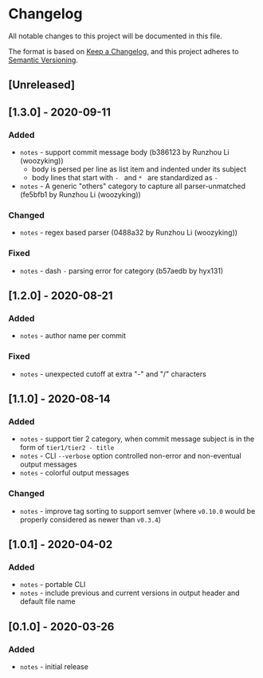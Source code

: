 # Changelog
All notable changes to this project will be documented in this file.

The format is based on [Keep a Changelog](https://keepachangelog.com/en/1.0.0/),
and this project adheres to [Semantic Versioning](https://semver.org/spec/v2.0.0.html).

## [Unreleased]

## [1.3.0] - 2020-09-11

### Added
- `notes` - support commit message body (b386123 by Runzhou Li (woozyking))
	* body is persed per line as list item and indented under its subject
	* body lines that start with `- ` and `* ` are standardized as `- `
- `notes` - A generic "others" category to capture all parser-unmatched (fe5bfb1 by Runzhou Li (woozyking))

### Changed
- `notes` - regex based parser (0488a32 by Runzhou Li (woozyking))

### Fixed
- `notes` - dash `-` parsing error for category (b57aedb by hyx131)

## [1.2.0] - 2020-08-21
### Added
- `notes` - author name per commit

### Fixed
- `notes` - unexpected cutoff at extra "-" and "/" characters

## [1.1.0] - 2020-08-14
### Added
- `notes` - support tier 2 category, when commit message subject is in the form of `tier1/tier2 - title`
- `notes` - CLI `--verbose` option controlled non-error and non-eventual output messages
- `notes` - colorful output messages

### Changed
- `notes` - improve tag sorting to support semver (where `v0.10.0` would be properly considered as newer than `v0.3.4`)

## [1.0.1] - 2020-04-02
### Added
- `notes` - portable CLI
- `notes` - include previous and current versions in output header and default file name

## [0.1.0] - 2020-03-26
### Added
- `notes` - initial release
